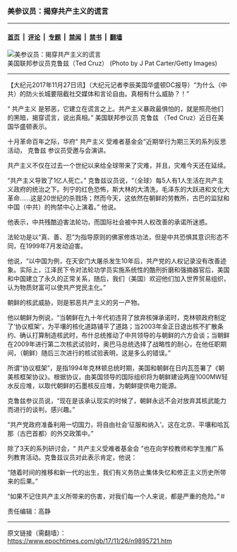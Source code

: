 ### 美参议员：揭穿共产主义的谎言

---

#### [首页](../../../..?n9895721) &nbsp;|&nbsp; [评论](../../../../../epoch-comment?n9895721) &nbsp;|&nbsp; [专题](../../../../../epoch-special?n9895721) &nbsp;|&nbsp; [禁闻](../../../../../epoch-news?n9895721) &nbsp;|&nbsp; [禁书](../../../../../books?n9895721) &nbsp;|&nbsp; [翻墙](https://github.com/gfw-breaker/nogfw/blob/master/README.md?n9895721)


<div><img alt="美参议员：揭穿共产主义的谎言" class="attachment-djy_600_400 size-djy_600_400 wp-post-image" src="https://i.epochtimes.com/assets/uploads/2017/11/hh-7.jpg"/>
<div class="caption">
 美国联邦参议员克鲁兹（Ted Cruz） (Photo by J Pat Carter/Getty Images)
</div></div><hr/><div class="post_content" id="artbody" itemprop="articleBody">
 <!-- article content begin -->
 <p>
  【大纪元2017年11月27日讯】（大纪元记者李辰美国华盛顿DC报导）“为什么（中共）的防火长城要阻截社交媒体和言论自由。真相有什么威胁？！”
 </p>
 <p>
  “
  <ok href="https://www.epochtimes.com/gb/tag/%E5%85%B1%E4%BA%A7%E4%B8%BB%E4%B9%89.html">
   共产主义
  </ok>
  是邪恶，它建立在谎言之上。共产主义暴政最惧怕的，就是照亮他们的黑暗，揭穿谎言，说出真相。” 美国联邦参议员
  <ok href="https://www.epochtimes.com/gb/tag/%E5%85%8B%E9%B2%81%E5%85%B9.html">
   克鲁兹
  </ok>
  （Ted Cruz）近日在美国华盛顿表示。
 </p>
 <p>
  十月革命百年之际，华府“
  <ok href="https://www.epochtimes.com/gb/tag/%E5%85%B1%E4%BA%A7%E4%B8%BB%E4%B9%89.html">
   共产主义
  </ok>
  受难者基金会”近期举行为期三天的系列反思活动，
  <ok href="https://www.epochtimes.com/gb/tag/%E5%85%8B%E9%B2%81%E5%85%B9.html">
   克鲁兹
  </ok>
  参议员受邀与会演讲。
 </p>
 <p>
  共产主义不仅在过去一个世纪以来给全球带来了灾难，并且，灾难今天还在延续。
 </p>
 <p>
  “共产主义导致了1亿人死亡。” 克鲁兹议员说，“（全球）每5人有1人生活在共产主义政府的统治之下。列宁的红色恐怖，斯大林的大清洗，毛泽东的大跃进和文化大革命……这是20世纪的杀戮场；然而今天，这依然在朝鲜的劳教所，古巴的监狱和中国（中共）的拘禁中心上演着。” 他说。
 </p>
 <p>
  他表示，中共残酷迫害法轮功，而国际社会被中共人权改善的承诺所迷惑。
 </p>
 <p>
  法轮功是以“真、善、忍”为指导原则的佛家修炼功法，但是中共恐惧其意识形态不同，在1999年7月发动迫害。
 </p>
 <p>
  他说，“以中国为例，在天安门大屠杀发生10年后，共产党的人权记录没有改善迹象。实际上，江泽民下令对法轮功学员实施系统性的酷刑折磨和强摘器官后，美国和中国建立了永久的正常关系，随后，我们（美国）欢迎他们加入世界贸易组织，认为物质财富可以使共产党民主化。”
 </p>
 <p>
  朝鲜的核武威胁，则是邪恶共产主义的另一产物。
 </p>
 <p>
  他以朝鲜为例说，“当朝鲜在九十年代初违背了放弃核弹承诺时，克林顿政府制定了‘协议框架’，为平壤的核化道路铺平了道路；当2003年金正日退出核不扩散条约、确认打算制造核武时，布什总统推动了中共领导的与朝鲜的六方会谈；当朝鲜在2009年进行第二次核武试验时，奥巴马总统选择了战略性的耐心，在他任职期间，（朝鲜）随后三次进行的核试验表明，这是多么的错误。”
 </p>
 <p>
  所谓“协议框架”，是指1994年克林顿总统时期，美国和朝鲜在日内瓦签署了《朝美核框架协议》。根据协议，由美国领导的国际组织将为朝鲜建设两座1000MW轻水反应堆，以取代朝鲜的石墨核反应堆，为朝鲜提供电力能源。
 </p>
 <p>
  克鲁兹参议员说，“现在是该承认现实的时候了，朝鲜永远不会对放弃其核武能力而进行的谈判，感兴趣。”
 </p>
 <p>
  “共产党政府准备利用一切国力，将自由社会‘征服和纳入’。这在北京、平壤和哈瓦那（古巴首都）的外交政策中。”
 </p>
 <p>
  除了3天的系列研讨会，“
  <ok href="https://www.epochtimes.com/gb/tag/%E5%85%B1%E4%BA%A7%E4%B8%BB%E4%B9%89%E5%8F%97%E9%9A%BE%E8%80%85%E5%9F%BA%E9%87%91%E4%BC%9A.html">
   共产主义受难者基金会
  </ok>
  ”也在向学校教师和学生推广系列教育活动。克鲁兹议员对此表示肯定，他说：
 </p>
 <p>
  “随着时间的推移和新一代的出生，我们有义务防止集体失忆和修正主义历史所带来的后果。”
 </p>
 <p>
  “如果不记住共产主义所带来的伤害，对我们每一个人来说，都是严重的危险。”＃
 </p>
 <p>
  责任编辑：高静
 </p>
 <!-- article content end -->
 <div id="below_article_ad">
 </div>
</div>


---

原文链接（需翻墙）：https://www.epochtimes.com/gb/17/11/26/n9895721.htm